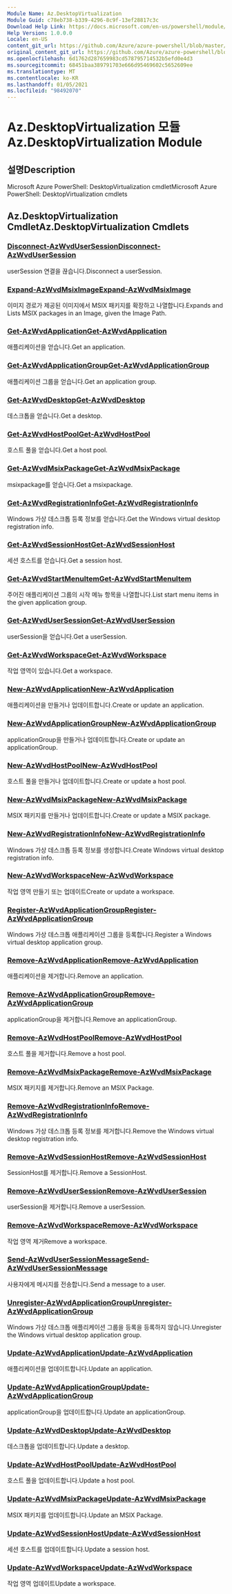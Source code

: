 ```yaml
---
Module Name: Az.DesktopVirtualization
Module Guid: c78eb738-b339-4296-8c9f-13ef28817c3c
Download Help Link: https://docs.microsoft.com/en-us/powershell/module/az.desktopvirtualization
Help Version: 1.0.0.0
Locale: en-US
content_git_url: https://github.com/Azure/azure-powershell/blob/master/src/DesktopVirtualization/help/Az.DesktopVirtualization.md
original_content_git_url: https://github.com/Azure/azure-powershell/blob/master/src/DesktopVirtualization/help/Az.DesktopVirtualization.md
ms.openlocfilehash: 6d1762d287659983cd578795714532b5efd0e4d3
ms.sourcegitcommit: 68451baa389791703e666d95469602c5652609ee
ms.translationtype: MT
ms.contentlocale: ko-KR
ms.lasthandoff: 01/05/2021
ms.locfileid: "98492070"
---
```

# <span data-ttu-id="ddeb4-101">Az.DesktopVirtualization 모듈</span><span class="sxs-lookup"><span data-stu-id="ddeb4-101">Az.DesktopVirtualization Module</span></span>
## <span data-ttu-id="ddeb4-102">설명</span><span class="sxs-lookup"><span data-stu-id="ddeb4-102">Description</span></span>
<span data-ttu-id="ddeb4-103">Microsoft Azure PowerShell: DesktopVirtualization cmdlet</span><span class="sxs-lookup"><span data-stu-id="ddeb4-103">Microsoft Azure PowerShell: DesktopVirtualization cmdlets</span></span>

## <span data-ttu-id="ddeb4-104">Az.DesktopVirtualization Cmdlet</span><span class="sxs-lookup"><span data-stu-id="ddeb4-104">Az.DesktopVirtualization Cmdlets</span></span>
### [<span data-ttu-id="ddeb4-105">Disconnect-AzWvdUserSession</span><span class="sxs-lookup"><span data-stu-id="ddeb4-105">Disconnect-AzWvdUserSession</span></span>](Disconnect-AzWvdUserSession.md)
<span data-ttu-id="ddeb4-106">userSession 연결을 끊습니다.</span><span class="sxs-lookup"><span data-stu-id="ddeb4-106">Disconnect a userSession.</span></span>

### [<span data-ttu-id="ddeb4-107">Expand-AzWvdMsixImage</span><span class="sxs-lookup"><span data-stu-id="ddeb4-107">Expand-AzWvdMsixImage</span></span>](Expand-AzWvdMsixImage.md)
<span data-ttu-id="ddeb4-108">이미지 경로가 제공된 이미지에서 MSIX 패키지를 확장하고 나열합니다.</span><span class="sxs-lookup"><span data-stu-id="ddeb4-108">Expands and Lists MSIX packages in an Image, given the Image Path.</span></span>

### [<span data-ttu-id="ddeb4-109">Get-AzWvdApplication</span><span class="sxs-lookup"><span data-stu-id="ddeb4-109">Get-AzWvdApplication</span></span>](Get-AzWvdApplication.md)
<span data-ttu-id="ddeb4-110">애플리케이션을 얻습니다.</span><span class="sxs-lookup"><span data-stu-id="ddeb4-110">Get an application.</span></span>

### [<span data-ttu-id="ddeb4-111">Get-AzWvdApplicationGroup</span><span class="sxs-lookup"><span data-stu-id="ddeb4-111">Get-AzWvdApplicationGroup</span></span>](Get-AzWvdApplicationGroup.md)
<span data-ttu-id="ddeb4-112">애플리케이션 그룹을 얻습니다.</span><span class="sxs-lookup"><span data-stu-id="ddeb4-112">Get an application group.</span></span>

### [<span data-ttu-id="ddeb4-113">Get-AzWvdDesktop</span><span class="sxs-lookup"><span data-stu-id="ddeb4-113">Get-AzWvdDesktop</span></span>](Get-AzWvdDesktop.md)
<span data-ttu-id="ddeb4-114">데스크톱을 얻습니다.</span><span class="sxs-lookup"><span data-stu-id="ddeb4-114">Get a desktop.</span></span>

### [<span data-ttu-id="ddeb4-115">Get-AzWvdHostPool</span><span class="sxs-lookup"><span data-stu-id="ddeb4-115">Get-AzWvdHostPool</span></span>](Get-AzWvdHostPool.md)
<span data-ttu-id="ddeb4-116">호스트 풀을 얻습니다.</span><span class="sxs-lookup"><span data-stu-id="ddeb4-116">Get a host pool.</span></span>

### [<span data-ttu-id="ddeb4-117">Get-AzWvdMsixPackage</span><span class="sxs-lookup"><span data-stu-id="ddeb4-117">Get-AzWvdMsixPackage</span></span>](Get-AzWvdMsixPackage.md)
<span data-ttu-id="ddeb4-118">msixpackage를 얻습니다.</span><span class="sxs-lookup"><span data-stu-id="ddeb4-118">Get a msixpackage.</span></span>

### [<span data-ttu-id="ddeb4-119">Get-AzWvdRegistrationInfo</span><span class="sxs-lookup"><span data-stu-id="ddeb4-119">Get-AzWvdRegistrationInfo</span></span>](Get-AzWvdRegistrationInfo.md)
<span data-ttu-id="ddeb4-120">Windows 가상 데스크톱 등록 정보를 얻습니다.</span><span class="sxs-lookup"><span data-stu-id="ddeb4-120">Get the Windows virtual desktop registration info.</span></span>

### [<span data-ttu-id="ddeb4-121">Get-AzWvdSessionHost</span><span class="sxs-lookup"><span data-stu-id="ddeb4-121">Get-AzWvdSessionHost</span></span>](Get-AzWvdSessionHost.md)
<span data-ttu-id="ddeb4-122">세션 호스트를 얻습니다.</span><span class="sxs-lookup"><span data-stu-id="ddeb4-122">Get a session host.</span></span>

### [<span data-ttu-id="ddeb4-123">Get-AzWvdStartMenuItem</span><span class="sxs-lookup"><span data-stu-id="ddeb4-123">Get-AzWvdStartMenuItem</span></span>](Get-AzWvdStartMenuItem.md)
<span data-ttu-id="ddeb4-124">주어진 애플리케이션 그룹의 시작 메뉴 항목을 나열합니다.</span><span class="sxs-lookup"><span data-stu-id="ddeb4-124">List start menu items in the given application group.</span></span>

### [<span data-ttu-id="ddeb4-125">Get-AzWvdUserSession</span><span class="sxs-lookup"><span data-stu-id="ddeb4-125">Get-AzWvdUserSession</span></span>](Get-AzWvdUserSession.md)
<span data-ttu-id="ddeb4-126">userSession을 얻습니다.</span><span class="sxs-lookup"><span data-stu-id="ddeb4-126">Get a userSession.</span></span>

### [<span data-ttu-id="ddeb4-127">Get-AzWvdWorkspace</span><span class="sxs-lookup"><span data-stu-id="ddeb4-127">Get-AzWvdWorkspace</span></span>](Get-AzWvdWorkspace.md)
<span data-ttu-id="ddeb4-128">작업 영역이 있습니다.</span><span class="sxs-lookup"><span data-stu-id="ddeb4-128">Get a workspace.</span></span>

### [<span data-ttu-id="ddeb4-129">New-AzWvdApplication</span><span class="sxs-lookup"><span data-stu-id="ddeb4-129">New-AzWvdApplication</span></span>](New-AzWvdApplication.md)
<span data-ttu-id="ddeb4-130">애플리케이션을 만들거나 업데이트합니다.</span><span class="sxs-lookup"><span data-stu-id="ddeb4-130">Create or update an application.</span></span>

### [<span data-ttu-id="ddeb4-131">New-AzWvdApplicationGroup</span><span class="sxs-lookup"><span data-stu-id="ddeb4-131">New-AzWvdApplicationGroup</span></span>](New-AzWvdApplicationGroup.md)
<span data-ttu-id="ddeb4-132">applicationGroup을 만들거나 업데이트합니다.</span><span class="sxs-lookup"><span data-stu-id="ddeb4-132">Create or update an applicationGroup.</span></span>

### [<span data-ttu-id="ddeb4-133">New-AzWvdHostPool</span><span class="sxs-lookup"><span data-stu-id="ddeb4-133">New-AzWvdHostPool</span></span>](New-AzWvdHostPool.md)
<span data-ttu-id="ddeb4-134">호스트 풀을 만들거나 업데이트합니다.</span><span class="sxs-lookup"><span data-stu-id="ddeb4-134">Create or update a host pool.</span></span>

### [<span data-ttu-id="ddeb4-135">New-AzWvdMsixPackage</span><span class="sxs-lookup"><span data-stu-id="ddeb4-135">New-AzWvdMsixPackage</span></span>](New-AzWvdMsixPackage.md)
<span data-ttu-id="ddeb4-136">MSIX 패키지를 만들거나 업데이트합니다.</span><span class="sxs-lookup"><span data-stu-id="ddeb4-136">Create or update a MSIX package.</span></span>

### [<span data-ttu-id="ddeb4-137">New-AzWvdRegistrationInfo</span><span class="sxs-lookup"><span data-stu-id="ddeb4-137">New-AzWvdRegistrationInfo</span></span>](New-AzWvdRegistrationInfo.md)
<span data-ttu-id="ddeb4-138">Windows 가상 데스크톱 등록 정보를 생성합니다.</span><span class="sxs-lookup"><span data-stu-id="ddeb4-138">Create Windows virtual desktop registration info.</span></span>

### [<span data-ttu-id="ddeb4-139">New-AzWvdWorkspace</span><span class="sxs-lookup"><span data-stu-id="ddeb4-139">New-AzWvdWorkspace</span></span>](New-AzWvdWorkspace.md)
<span data-ttu-id="ddeb4-140">작업 영역 만들기 또는 업데이트</span><span class="sxs-lookup"><span data-stu-id="ddeb4-140">Create or update a workspace.</span></span>

### [<span data-ttu-id="ddeb4-141">Register-AzWvdApplicationGroup</span><span class="sxs-lookup"><span data-stu-id="ddeb4-141">Register-AzWvdApplicationGroup</span></span>](Register-AzWvdApplicationGroup.md)
<span data-ttu-id="ddeb4-142">Windows 가상 데스크톱 애플리케이션 그룹을 등록합니다.</span><span class="sxs-lookup"><span data-stu-id="ddeb4-142">Register a Windows virtual desktop application group.</span></span>

### [<span data-ttu-id="ddeb4-143">Remove-AzWvdApplication</span><span class="sxs-lookup"><span data-stu-id="ddeb4-143">Remove-AzWvdApplication</span></span>](Remove-AzWvdApplication.md)
<span data-ttu-id="ddeb4-144">애플리케이션을 제거합니다.</span><span class="sxs-lookup"><span data-stu-id="ddeb4-144">Remove an application.</span></span>

### [<span data-ttu-id="ddeb4-145">Remove-AzWvdApplicationGroup</span><span class="sxs-lookup"><span data-stu-id="ddeb4-145">Remove-AzWvdApplicationGroup</span></span>](Remove-AzWvdApplicationGroup.md)
<span data-ttu-id="ddeb4-146">applicationGroup을 제거합니다.</span><span class="sxs-lookup"><span data-stu-id="ddeb4-146">Remove an applicationGroup.</span></span>

### [<span data-ttu-id="ddeb4-147">Remove-AzWvdHostPool</span><span class="sxs-lookup"><span data-stu-id="ddeb4-147">Remove-AzWvdHostPool</span></span>](Remove-AzWvdHostPool.md)
<span data-ttu-id="ddeb4-148">호스트 풀을 제거합니다.</span><span class="sxs-lookup"><span data-stu-id="ddeb4-148">Remove a host pool.</span></span>

### [<span data-ttu-id="ddeb4-149">Remove-AzWvdMsixPackage</span><span class="sxs-lookup"><span data-stu-id="ddeb4-149">Remove-AzWvdMsixPackage</span></span>](Remove-AzWvdMsixPackage.md)
<span data-ttu-id="ddeb4-150">MSIX 패키지를 제거합니다.</span><span class="sxs-lookup"><span data-stu-id="ddeb4-150">Remove an MSIX Package.</span></span>

### [<span data-ttu-id="ddeb4-151">Remove-AzWvdRegistrationInfo</span><span class="sxs-lookup"><span data-stu-id="ddeb4-151">Remove-AzWvdRegistrationInfo</span></span>](Remove-AzWvdRegistrationInfo.md)
<span data-ttu-id="ddeb4-152">Windows 가상 데스크톱 등록 정보를 제거합니다.</span><span class="sxs-lookup"><span data-stu-id="ddeb4-152">Remove the Windows virtual desktop registration info.</span></span>

### [<span data-ttu-id="ddeb4-153">Remove-AzWvdSessionHost</span><span class="sxs-lookup"><span data-stu-id="ddeb4-153">Remove-AzWvdSessionHost</span></span>](Remove-AzWvdSessionHost.md)
<span data-ttu-id="ddeb4-154">SessionHost를 제거합니다.</span><span class="sxs-lookup"><span data-stu-id="ddeb4-154">Remove a SessionHost.</span></span>

### [<span data-ttu-id="ddeb4-155">Remove-AzWvdUserSession</span><span class="sxs-lookup"><span data-stu-id="ddeb4-155">Remove-AzWvdUserSession</span></span>](Remove-AzWvdUserSession.md)
<span data-ttu-id="ddeb4-156">userSession을 제거합니다.</span><span class="sxs-lookup"><span data-stu-id="ddeb4-156">Remove a userSession.</span></span>

### [<span data-ttu-id="ddeb4-157">Remove-AzWvdWorkspace</span><span class="sxs-lookup"><span data-stu-id="ddeb4-157">Remove-AzWvdWorkspace</span></span>](Remove-AzWvdWorkspace.md)
<span data-ttu-id="ddeb4-158">작업 영역 제거</span><span class="sxs-lookup"><span data-stu-id="ddeb4-158">Remove a workspace.</span></span>

### [<span data-ttu-id="ddeb4-159">Send-AzWvdUserSessionMessage</span><span class="sxs-lookup"><span data-stu-id="ddeb4-159">Send-AzWvdUserSessionMessage</span></span>](Send-AzWvdUserSessionMessage.md)
<span data-ttu-id="ddeb4-160">사용자에게 메시지를 전송합니다.</span><span class="sxs-lookup"><span data-stu-id="ddeb4-160">Send a message to a user.</span></span>

### [<span data-ttu-id="ddeb4-161">Unregister-AzWvdApplicationGroup</span><span class="sxs-lookup"><span data-stu-id="ddeb4-161">Unregister-AzWvdApplicationGroup</span></span>](Unregister-AzWvdApplicationGroup.md)
<span data-ttu-id="ddeb4-162">Windows 가상 데스크톱 애플리케이션 그룹을 등록을 등록하지 않습니다.</span><span class="sxs-lookup"><span data-stu-id="ddeb4-162">Unregister the Windows virtual desktop application group.</span></span>

### [<span data-ttu-id="ddeb4-163">Update-AzWvdApplication</span><span class="sxs-lookup"><span data-stu-id="ddeb4-163">Update-AzWvdApplication</span></span>](Update-AzWvdApplication.md)
<span data-ttu-id="ddeb4-164">애플리케이션을 업데이트합니다.</span><span class="sxs-lookup"><span data-stu-id="ddeb4-164">Update an application.</span></span>

### [<span data-ttu-id="ddeb4-165">Update-AzWvdApplicationGroup</span><span class="sxs-lookup"><span data-stu-id="ddeb4-165">Update-AzWvdApplicationGroup</span></span>](Update-AzWvdApplicationGroup.md)
<span data-ttu-id="ddeb4-166">applicationGroup을 업데이트합니다.</span><span class="sxs-lookup"><span data-stu-id="ddeb4-166">Update an applicationGroup.</span></span>

### [<span data-ttu-id="ddeb4-167">Update-AzWvdDesktop</span><span class="sxs-lookup"><span data-stu-id="ddeb4-167">Update-AzWvdDesktop</span></span>](Update-AzWvdDesktop.md)
<span data-ttu-id="ddeb4-168">데스크톱을 업데이트합니다.</span><span class="sxs-lookup"><span data-stu-id="ddeb4-168">Update a desktop.</span></span>

### [<span data-ttu-id="ddeb4-169">Update-AzWvdHostPool</span><span class="sxs-lookup"><span data-stu-id="ddeb4-169">Update-AzWvdHostPool</span></span>](Update-AzWvdHostPool.md)
<span data-ttu-id="ddeb4-170">호스트 풀을 업데이트합니다.</span><span class="sxs-lookup"><span data-stu-id="ddeb4-170">Update a host pool.</span></span>

### [<span data-ttu-id="ddeb4-171">Update-AzWvdMsixPackage</span><span class="sxs-lookup"><span data-stu-id="ddeb4-171">Update-AzWvdMsixPackage</span></span>](Update-AzWvdMsixPackage.md)
<span data-ttu-id="ddeb4-172">MSIX 패키지를 업데이트합니다.</span><span class="sxs-lookup"><span data-stu-id="ddeb4-172">Update an  MSIX Package.</span></span>

### [<span data-ttu-id="ddeb4-173">Update-AzWvdSessionHost</span><span class="sxs-lookup"><span data-stu-id="ddeb4-173">Update-AzWvdSessionHost</span></span>](Update-AzWvdSessionHost.md)
<span data-ttu-id="ddeb4-174">세션 호스트를 업데이트합니다.</span><span class="sxs-lookup"><span data-stu-id="ddeb4-174">Update a session host.</span></span>

### [<span data-ttu-id="ddeb4-175">Update-AzWvdWorkspace</span><span class="sxs-lookup"><span data-stu-id="ddeb4-175">Update-AzWvdWorkspace</span></span>](Update-AzWvdWorkspace.md)
<span data-ttu-id="ddeb4-176">작업 영역 업데이트</span><span class="sxs-lookup"><span data-stu-id="ddeb4-176">Update a workspace.</span></span>

